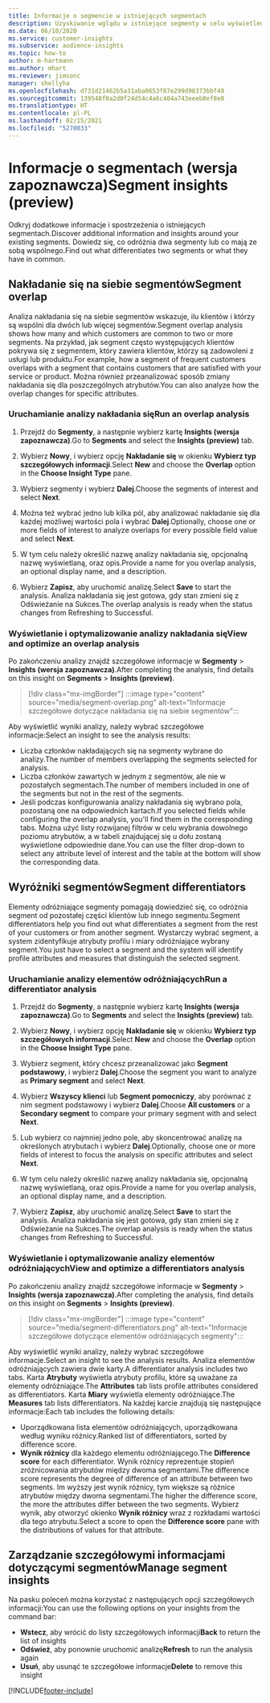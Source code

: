 ```yaml
---
title: Informacje o segmencie w istniejących segmentach
description: Uzyskiwanie wglądu w istniejące segmenty w celu wyświetlenia różnic i cech wspólnych.
ms.date: 06/10/2020
ms.service: customer-insights
ms.subservice: audience-insights
ms.topic: how-to
author: m-hartmann
ms.author: mhart
ms.reviewer: jimsonc
manager: shellyha
ms.openlocfilehash: d731d21462b5a31aba0653f87e299d98373bbf49
ms.sourcegitcommit: 139548f8a2d0f24d54c4a6c404a743eeeb8ef8e0
ms.translationtype: HT
ms.contentlocale: pl-PL
ms.lasthandoff: 02/15/2021
ms.locfileid: "5270033"
---
```

# <a name="segment-insights-preview"></a><span data-ttu-id="346a7-103">Informacje o segmentach (wersja zapoznawcza)</span><span class="sxs-lookup"><span data-stu-id="346a7-103">Segment insights (preview)</span></span>

<span data-ttu-id="346a7-104">Odkryj dodatkowe informacje i spostrzeżenia o istniejących segmentach.</span><span class="sxs-lookup"><span data-stu-id="346a7-104">Discover additional information and insights around your existing segments.</span></span> <span data-ttu-id="346a7-105">Dowiedz się, co odróżnia dwa segmenty lub co mają ze sobą wspólnego.</span><span class="sxs-lookup"><span data-stu-id="346a7-105">Find out what differentiates two segments or what they have in common.</span></span>

## <a name="segment-overlap"></a><span data-ttu-id="346a7-106">Nakładanie się na siebie segmentów</span><span class="sxs-lookup"><span data-stu-id="346a7-106">Segment overlap</span></span>

<span data-ttu-id="346a7-107">Analiza nakładania się na siebie segmentów wskazuje, ilu klientów i którzy są wspólni dla dwóch lub więcej segmentów.</span><span class="sxs-lookup"><span data-stu-id="346a7-107">Segment overlap analysis shows how many and which customers are common to two or more segments.</span></span> <span data-ttu-id="346a7-108">Na przykład, jak segment często występujących klientów pokrywa się z segmentem, który zawiera klientów, którzy są zadowoleni z usługi lub produktu.</span><span class="sxs-lookup"><span data-stu-id="346a7-108">For example, how a segment of frequent customers overlaps with a segment that contains customers that are satisfied with your service or product.</span></span>
<span data-ttu-id="346a7-109">Można również przeanalizować sposób zmiany nakładania się dla poszczególnych atrybutów.</span><span class="sxs-lookup"><span data-stu-id="346a7-109">You can also analyze how the overlap changes for specific attributes.</span></span>

### <a name="run-an-overlap-analysis"></a><span data-ttu-id="346a7-110">Uruchamianie analizy nakładania się</span><span class="sxs-lookup"><span data-stu-id="346a7-110">Run an overlap analysis</span></span>

1. <span data-ttu-id="346a7-111">Przejdź do **Segmenty**, a następnie wybierz kartę **Insights (wersja zapoznawcza)**.</span><span class="sxs-lookup"><span data-stu-id="346a7-111">Go to **Segments** and select the **Insights (preview)** tab.</span></span>

1. <span data-ttu-id="346a7-112">Wybierz **Nowy**, i wybierz opcję **Nakładanie się** w okienku **Wybierz typ szczegółowych informacji**.</span><span class="sxs-lookup"><span data-stu-id="346a7-112">Select **New** and choose the **Overlap** option in the **Choose Insight Type** pane.</span></span>

1. <span data-ttu-id="346a7-113">Wybierz segmenty i wybierz **Dalej**.</span><span class="sxs-lookup"><span data-stu-id="346a7-113">Choose the segments of interest and select **Next**.</span></span>

1. <span data-ttu-id="346a7-114">Można też wybrać jedno lub kilka pól, aby analizować nakładanie się dla każdej możliwej wartości pola i wybrać **Dalej**.</span><span class="sxs-lookup"><span data-stu-id="346a7-114">Optionally, choose one or more fields of interest to analyze overlaps for every possible field value and select **Next**.</span></span>

1. <span data-ttu-id="346a7-115">W tym celu należy określić nazwę analizy nakładania się, opcjonalną nazwę wyświetlaną, oraz opis.</span><span class="sxs-lookup"><span data-stu-id="346a7-115">Provide a name for you overlap analysis, an optional display name, and a description.</span></span>

1. <span data-ttu-id="346a7-116">Wybierz **Zapisz**, aby uruchomić analizę.</span><span class="sxs-lookup"><span data-stu-id="346a7-116">Select **Save** to start the analysis.</span></span> <span data-ttu-id="346a7-117">Analiza nakładania się jest gotowa, gdy stan zmieni się z Odświeżanie na Sukces.</span><span class="sxs-lookup"><span data-stu-id="346a7-117">The overlap analysis is ready when the status changes from Refreshing to Successful.</span></span>

### <a name="view-and-optimize-an-overlap-analysis"></a><span data-ttu-id="346a7-118">Wyświetlanie i optymalizowanie analizy nakładania się</span><span class="sxs-lookup"><span data-stu-id="346a7-118">View and optimize an overlap analysis</span></span>

<span data-ttu-id="346a7-119">Po zakończeniu analizy znajdź szczegółowe informacje w **Segmenty** > **Insights (wersja zapoznawcza)**.</span><span class="sxs-lookup"><span data-stu-id="346a7-119">After completing the analysis, find details on this insight on **Segments** > **Insights (preview)**.</span></span>

> [!div class="mx-imgBorder"]
> :::image type="content" source="media/segment-overlap.png" alt-text="Informacje szczegółowe dotyczące nakładania się na siebie segmentów":::

<span data-ttu-id="346a7-121">Aby wyświetlić wyniki analizy, należy wybrać szczegółowe informacje:</span><span class="sxs-lookup"><span data-stu-id="346a7-121">Select an insight to see the analysis results:</span></span>

- <span data-ttu-id="346a7-122">Liczba członków nakładających się na segmenty wybrane do analizy.</span><span class="sxs-lookup"><span data-stu-id="346a7-122">The number of members overlapping the segments selected for analysis.</span></span>
- <span data-ttu-id="346a7-123">Liczba członków zawartych w jednym z segmentów, ale nie w pozostałych segmentach.</span><span class="sxs-lookup"><span data-stu-id="346a7-123">The number of members included in one of the segments but not in the rest of the segments.</span></span>
- <span data-ttu-id="346a7-124">Jeśli podczas konfigurowania analizy nakładania się wybrano pola, pozostaną one na odpowiednich kartach.</span><span class="sxs-lookup"><span data-stu-id="346a7-124">If you selected fields while configuring the overlap analysis, you'll find them in the corresponding tabs.</span></span> <span data-ttu-id="346a7-125">Można użyć listy rozwijanej filtrów w celu wybrania dowolnego poziomu atrybutów, a w tabeli znajdującej się u dołu zostaną wyświetlone odpowiednie dane.</span><span class="sxs-lookup"><span data-stu-id="346a7-125">You can use the filter drop-down to select any attribute level of interest and the table at the bottom will show the corresponding data.</span></span>

## <a name="segment-differentiators"></a><span data-ttu-id="346a7-126">Wyróżniki segmentów</span><span class="sxs-lookup"><span data-stu-id="346a7-126">Segment differentiators</span></span>

<span data-ttu-id="346a7-127">Elementy odróżniające segmenty pomagają dowiedzieć się, co odróżnia segment od pozostałej części klientów lub innego segmentu.</span><span class="sxs-lookup"><span data-stu-id="346a7-127">Segment differentiators help you find out what differentiates a segment from the rest of your customers or from another segment.</span></span> <span data-ttu-id="346a7-128">Wystarczy wybrać segment, a system zidentyfikuje atrybuty profilu i miary odróżniające wybrany segment.</span><span class="sxs-lookup"><span data-stu-id="346a7-128">You just have to select a segment and the system will identify profile attributes and measures that distinguish the selected segment.</span></span>

### <a name="run-a-differentiator-analysis"></a><span data-ttu-id="346a7-129">Uruchamianie analizy elementów odróżniających</span><span class="sxs-lookup"><span data-stu-id="346a7-129">Run a differentiator analysis</span></span>

1. <span data-ttu-id="346a7-130">Przejdź do **Segmenty**, a następnie wybierz kartę **Insights (wersja zapoznawcza)**.</span><span class="sxs-lookup"><span data-stu-id="346a7-130">Go to **Segments** and select the **Insights (preview)** tab.</span></span>

1. <span data-ttu-id="346a7-131">Wybierz **Nowy**, i wybierz opcję **Nakładanie się** w okienku **Wybierz typ szczegółowych informacji**.</span><span class="sxs-lookup"><span data-stu-id="346a7-131">Select **New** and choose the **Overlap** option in the **Choose Insight Type** pane.</span></span>

1. <span data-ttu-id="346a7-132">Wybierz segment, który chcesz przeanalizować jako **Segment podstawowy**, i wybierz **Dalej**.</span><span class="sxs-lookup"><span data-stu-id="346a7-132">Choose the segment you want to analyze as **Primary segment** and select **Next**.</span></span>

1. <span data-ttu-id="346a7-133">Wybierz **Wszyscy klienci** lub **Segment pomocniczy**, aby porównać z nim segment podstawowy i wybierz **Dalej**.</span><span class="sxs-lookup"><span data-stu-id="346a7-133">Choose **All customers** or a **Secondary segment** to compare your primary segment with and select **Next**.</span></span>

1. <span data-ttu-id="346a7-134">Lub wybierz co najmniej jedno pole, aby skoncentrować analizę na określonych atrybutach i wybierz **Dalej**.</span><span class="sxs-lookup"><span data-stu-id="346a7-134">Optionally, choose one or more fields of interest to focus the analysis on specific attributes and select **Next**.</span></span>

1. <span data-ttu-id="346a7-135">W tym celu należy określić nazwę analizy nakładania się, opcjonalną nazwę wyświetlaną, oraz opis.</span><span class="sxs-lookup"><span data-stu-id="346a7-135">Provide a name for you overlap analysis, an optional display name, and a description.</span></span>

1. <span data-ttu-id="346a7-136">Wybierz **Zapisz**, aby uruchomić analizę.</span><span class="sxs-lookup"><span data-stu-id="346a7-136">Select **Save** to start the analysis.</span></span> <span data-ttu-id="346a7-137">Analiza nakładania się jest gotowa, gdy stan zmieni się z Odświeżanie na Sukces.</span><span class="sxs-lookup"><span data-stu-id="346a7-137">The overlap analysis is ready when the status changes from Refreshing to Successful.</span></span>

### <a name="view-and-optimize-a-differentiators-analysis"></a><span data-ttu-id="346a7-138">Wyświetlanie i optymalizowanie analizy elementów odróżniających</span><span class="sxs-lookup"><span data-stu-id="346a7-138">View and optimize a differentiators analysis</span></span>

<span data-ttu-id="346a7-139">Po zakończeniu analizy znajdź szczegółowe informacje w **Segmenty** > **Insights (wersja zapoznawcza)**.</span><span class="sxs-lookup"><span data-stu-id="346a7-139">After completing the analysis, find details on this insight on **Segments** > **Insights (preview)**.</span></span>

> [!div class="mx-imgBorder"]
> :::image type="content" source="media/segment-differentiators.png" alt-text="Informacje szczegółowe dotyczące elementów odróżniających segmenty":::

<span data-ttu-id="346a7-141">Aby wyświetlić wyniki analizy, należy wybrać szczegółowe informacje.</span><span class="sxs-lookup"><span data-stu-id="346a7-141">Select an insight to see the analysis results.</span></span> <span data-ttu-id="346a7-142">Analiza elementów odróżniających zawiera dwie karty.</span><span class="sxs-lookup"><span data-stu-id="346a7-142">A differentiator analysis includes two tabs.</span></span> <span data-ttu-id="346a7-143">Karta **Atrybuty** wyświetla atrybuty profilu, które są uważane za elementy odróżniające.</span><span class="sxs-lookup"><span data-stu-id="346a7-143">The **Attributes** tab lists profile attributes considered as differentiators.</span></span> <span data-ttu-id="346a7-144">Karta **Miary** wyświetla elementy odróżniające.</span><span class="sxs-lookup"><span data-stu-id="346a7-144">The **Measures** tab lists differentiators.</span></span> <span data-ttu-id="346a7-145">Na każdej karcie znajdują się następujące informacje:</span><span class="sxs-lookup"><span data-stu-id="346a7-145">Each tab includes the following details:</span></span>

- <span data-ttu-id="346a7-146">Uporządkowana lista elementów odróżniających, uporządkowana według wyniku różnicy.</span><span class="sxs-lookup"><span data-stu-id="346a7-146">Ranked list of differentiators, sorted by difference score.</span></span>
- <span data-ttu-id="346a7-147">**Wynik różnicy** dla każdego elementu odróżniającego.</span><span class="sxs-lookup"><span data-stu-id="346a7-147">The **Difference score** for each differentiator.</span></span> <span data-ttu-id="346a7-148">Wynik różnicy reprezentuje stopień zróżnicowania atrybutów między dwoma segmentami.</span><span class="sxs-lookup"><span data-stu-id="346a7-148">The difference score represents the degree of difference of an attribute between two segments.</span></span> <span data-ttu-id="346a7-149">Im wyższy jest wynik różnicy, tym większe są różnice atrybutów między dwoma segmentami.</span><span class="sxs-lookup"><span data-stu-id="346a7-149">The higher the difference score, the more the attributes differ between the two segments.</span></span> <span data-ttu-id="346a7-150">Wybierz wynik, aby otworzyć okienko **Wynik różnicy** wraz z rozkładami wartości dla tego atrybutu.</span><span class="sxs-lookup"><span data-stu-id="346a7-150">Select a score to open the **Difference score** pane with the distributions of values for that attribute.</span></span>

## <a name="manage-segment-insights"></a><span data-ttu-id="346a7-151">Zarządzanie szczegółowymi informacjami dotyczącymi segmentów</span><span class="sxs-lookup"><span data-stu-id="346a7-151">Manage segment insights</span></span>

<span data-ttu-id="346a7-152">Na pasku poleceń można korzystać z następujących opcji szczegółowych informacji:</span><span class="sxs-lookup"><span data-stu-id="346a7-152">You can use the following options on your insights from the command bar:</span></span>

- <span data-ttu-id="346a7-153">**Wstecz**, aby wrócić do listy szczegółowych informacji</span><span class="sxs-lookup"><span data-stu-id="346a7-153">**Back** to return the list of insights</span></span>
- <span data-ttu-id="346a7-154">**Odśwież**, aby ponownie uruchomić analizę</span><span class="sxs-lookup"><span data-stu-id="346a7-154">**Refresh** to run the analysis again</span></span>
- <span data-ttu-id="346a7-155">**Usuń**, aby usunąć te szczegółowe informacje</span><span class="sxs-lookup"><span data-stu-id="346a7-155">**Delete** to remove this insight</span></span>


[!INCLUDE[footer-include](../includes/footer-banner.md)]